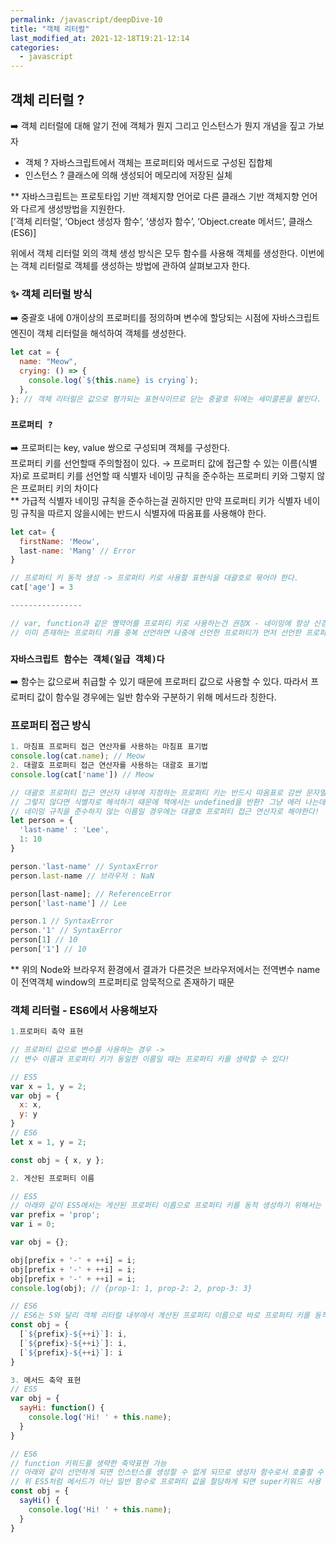 ```yaml
---
permalink: /javascript/deepDive-10
title: "객체 리터럴"
last_modified_at: 2021-12-18T19:21-12:14
categories:
  - javascript
---
```


## 객체 리터럴 ?

➡️ 객체 리터럴에 대해 알기 전에 객체가 뭔지 그리고 인스턴스가 뭔지 개념을 짚고 가보자

- 객체 ? 자바스크립트에서 객체는 프로퍼티와 메서드로 구성된 집합체
- 인스턴스 ? 클래스에 의해 생성되어 메모리에 저장된 실체

\*\* 자바스크립트는 프로토타입 기반 객체지향 언어로 다른 클래스 기반 객체지향 언어와 다르게 생성방법을 지원한다.  
[’객체 리터럴’, ‘Object 생성자 함수’, ‘생성자 함수’, ‘Object.create 메서드’, 클래스(ES6)]

위에서 객체 리터럴 외의 객체 생성 방식은 모두 함수를 사용해 객체를 생성한다.
이번에는 객체 리터럴로 객체를 생성하는 방법에 관하여 살펴보고자 한다.

### ✨ 객체 리터럴 방식

➡️ 중괄호 내에 0개이상의 프로퍼티를 정의하며 변수에 할당되는 시점에 자바스크립트 엔진이 객체 리터럴을 해석하여 객체를 생성한다.

```javascript
let cat = {
  name: "Meow",
  crying: () => {
    console.log(`${this.name} is crying`);
  },
}; // 객체 리터럴은 값으로 평가되는 표현식이므로 닫는 중괄호 뒤에는 세미콜론을 붙인다.
```

### `프로퍼티 ?`

➡️ 프로퍼티는 key, value 쌍으로 구성되며 객체를 구성한다.  
프로퍼티 키를 선언할때 주의할점이 있다. → 프로퍼티 값에 접근할 수 있는 이름(식별자)로 프로퍼티 키를 선언할 때 식별자 네이밍 규칙을 준수하는 프로퍼티 키와 그렇지 않은 프로퍼티 키의 차이다  
\*\* 가급적 식별자 네이밍 규칙을 준수하는걸 권하지만 만약 프로퍼티 키가 식별자 네이밍 규칙을 따르지 않을시에는 반드시 식별자에 따옴표를 사용해야 한다.

```javascript
let cat= {
  firstName: 'Meow',
  last-name: 'Mang' // Error
}

// 프로퍼티 키 동적 생성 -> 프로퍼티 키로 사용할 표현식을 대괄호로 묶어야 한다.
cat['age'] = 3

----------------

// var, function과 같은 옝약어를 프로퍼티 키로 사용하는건 권장X - 네이밍에 항상 신경쓰자
// 이미 존재하는 프로퍼티 키를 중복 선언하면 나중에 선언한 프로퍼티가 먼저 선언한 프로퍼티를 덮어쓴다.
```

### `자바스크립트 함수는 객체(일급 객체)다`

➡️ 함수는 값으로써 취급할 수 있기 때문에 프로퍼티 값으로 사용할 수 있다. 따라서 프로퍼티 값이 함수일 경우에는 일반 함수와 구분하기 위해 메서드라 칭한다.

### 프로퍼티 접근 방식

```javascript
1. 마침표 프로퍼티 접근 연산자를 사용하는 마침표 표기법
console.log(cat.name); // Meow
2. 대괄호 프로퍼티 접근 연산자를 사용하는 대괄호 표기법
console.log(cat['name']) // Meow

// 대괄호 프로퍼티 접근 연산자 내부에 지정하는 프로퍼티 키는 반드시 따옴표로 감싼 문자열이어야 한다. (프로퍼티 키가 숫자면 따옴표 생략가능)
// 그렇지 않다면 식별자로 해석하기 때문에 책에서는 undefined을 반환? 그냥 에러 나는데..?
// 네이밍 규칙을 준수하지 않는 이름일 경우에는 대괄호 프로퍼티 접근 연산자로 해야한다!
let person = {
  'last-name' : 'Lee',
  1: 10
}

person.'last-name' // SyntaxError
person.last-name // 브라우저 : NaN

person[last-name]; // ReferenceError
person['last-name'] // Lee

person.1 // SyntaxError
person.'1' // SyntaxError
person[1] // 10
person['1'] // 10
```

\*\* 위의 Node와 브라우저 환경에서 결과가 다른것은 브라우저에서는 전역변수 name이 전역객체 window의 프로퍼티로 암묵적으로 존재하기 때문

### 객체 리터럴 - ES6에서 사용해보자

```javascript
1.프로퍼티 축약 표현

// 프로퍼티 값으로 변수를 사용하는 경우 ->
// 변수 이름과 프로퍼티 키가 동일한 이름일 때는 프로퍼티 키를 생략할 수 있다!

// ES5
var x = 1, y = 2;
var obj = {
  x: x,
  y: y
}
// ES6
let x = 1, y = 2;

const obj = { x, y };

2. 게산된 프로퍼티 이름

// ES5
// 아래와 같이 ES5에서는 게산된 프로퍼티 이름으로 프로퍼티 키를 동적 생성하기 위해서는 객체 리터럴 외부에서 대괄호 표기법을 사용해야함
var prefix = 'prop';
var i = 0;

var obj = {};

obj[prefix + '-' + ++i] = i;
obj[prefix + '-' + ++i] = i;
obj[prefix + '-' + ++i] = i;
console.log(obj); // {prop-1: 1, prop-2: 2, prop-3: 3}

// ES6
// ES6는 5와 달리 객체 리터럴 내부에서 계산된 프로퍼티 이름으로 바로 프로퍼티 키를 동적 생성 할 수 있다.
const obj = {
  [`${prefix}-${++i}`]: i,
  [`${prefix}-${++i}`]: i,
  [`${prefix}-${++i}`]: i
}

3. 메서드 축약 표현
// ES5
var obj = {
  sayHi: function() {
    console.log('Hi! ' + this.name);
  }
}

// ES6
// function 키워드를 생략한 축약표현 가능
// 아래와 같이 선언하게 되면 인스턴스를 생성할 수 없게 되므로 생성자 함수로서 호출할 수 없다.
// 위 ES5처럼 메서드가 아닌 일반 함수로 프로퍼티 값을 할당하게 되면 super키워드 사용 불가
const obj = {
  sayHi() {
    console.log('Hi! ' + this.name);
  }
}
```
